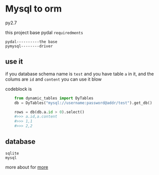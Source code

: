 # Mysql to orm
py2.7

this project base pydal `requiredments`

    pydal----------the base
    pymysql--------driver


## use it
if you database schema name is `test` and you have table `a` in it, and the colums are `id` and `content`
you can use it blow 

codeblock is 
```python
    from dynamic_tables import DyTables
    db = DyTables("mysql://username:password@addr/test").get_db()

    rows = db(db.a.id > 0).select()
    #>>> a.id,a.content
    #>>> 1,1
    #>>> 2,2

```

## database
    sqlite
    mysql
more about for [more](http://www.web2py.com/books/default/chapter/29/06/the-database-abstraction-layer)
